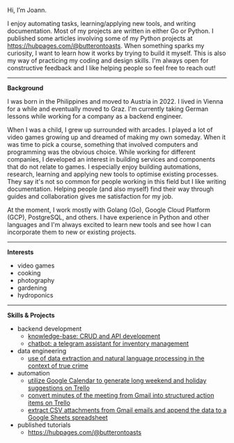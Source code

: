 Hi, I’m Joann.

I enjoy automating tasks, learning/applying new tools, and writing documentation. Most of my projects are written in either Go or Python. I published some articles involving some of my Python projects at https://hubpages.com/@butterontoasts. When something sparks my curiosity, I want to learn how it works by trying to build it myself. This is also my way of practicing my coding and design skills. I'm always open for constructive feedback and I like helping people so feel free to reach out!

---
<b>Background</b>

I was born in the Philippines and moved to Austria in 2022. I lived in Vienna for a while and eventually moved to Graz. I'm currently taking German lessons while working for a company as a backend engineer.

When I was a child, I grew up surrounded with arcades. I played a lot of video games growing up and dreamed of making my own someday. When it was time to pick a course, something that involved computers and programming was the obvious choice. While working for different companies, I developed an interest in building services and components that do not relate to games. I especially enjoy building automations, research, learning and applying new tools to optimise existing processes. They say it's not so common for people working in this field but I like writing documentation. Helping people (and also myself) find their way through guides and collaboration gives me satisfaction for my job.

At the moment, I work mostly with Golang (Go), Google Cloud Platform (GCP), PostgreSQL, and others. I have experience in Python and other languages and I'm always excited to learn new tools and see how I can incorporate them to new or existing projects.

---
<b>Interests</b>
- video games
- cooking
- photography
- gardening
- hydroponics

---
<b>Skills & Projects</b>
- backend development
  - [knowledge-base: CRUD and API development](https://github.com/jvmistica/knowledge-base-go)
  - [chatbot: a telegram assistant for inventory management](https://github.com/jvmistica/telegram-assistant)
- data engineering
  - [use of data extraction and natural language processing in the context of true crime](https://github.com/jvmistica/true-crime)
- automation
  - [utilize Google Calendar to generate long weekend and holiday suggestions on Trello](https://github.com/jvmistica/holiday-planner-go)
  - [convert minutes of the meeting from Gmail into structured action items on Trello](https://github.com/jvmistica/minutes-to-trello)
  - [extract CSV attachments from Gmail emails and append the data to a Google Sheets spreadsheet](https://github.com/jvmistica/gmail-to-gsheets)
- published tutorials
  - https://hubpages.com/@butterontoasts 
